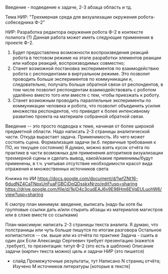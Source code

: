 Введение - подведение к задаче, 2-3 абзаца область и тд.

Тема НИР: "Трехмерная среда для визуализации окружения робота-собеседника Ф-2"

НИР: Разработка редактора окружения робота Ф-2 в контексте полилога (?)
Данная работа может иметь следующие применения в проекте Ф-2.
1. Будет предоставлена возможности воспроизведения реакций робота в тестовом режиме на этапе разработки элементов реакции или набора реакций, воспроизводимых совместно;
2. Станет возможной постановка экспериментов по взаимодействию робота с респондентами в виртуальном режиме. Это позволит проводить больше экспериментов по коммуникации и, следовательно, получать больше обратной связи от респондентов, в том числе позволит респондентам взаимодействовать с роботом удалённо вместо того или вместе с тем, чтобы приезжать к роботу.
3. Станет возможным проводить параллельные эксперименты по коммуникации человека и робота, что позволит объединить усилия множества респондентов, что приведет к более интенсивному развитию проекта на материале собранной обратной связи. 

Введение -- это просто подводка к теме, начиная от более широкой предметной области.
Надо написать 2-3 страницы аналитической части. Откуда вырастает задача. Применимость. Из чего может состоять сцена. Формализация задачи (м.б. первичные требования к ПО, их текущее состояние) 
Я думаю, можно взять кусок отчёта по практике в части возможных для применения алгоритмов визуализации трехмерной сцены и сделать вывод, какой/какие применимы/будут применены, в т.ч. учитывая отсутствие необходимости красот вида отражения и множественных источников света

Книжка по ИИ
https://docs.google.com/document/d/1wfZNt16-6dudNZ4CaTNpxUnFuaFGBCjDqQDsskxNrzo/edit?usp=sharing
https://drive.google.com/file/d/1kjO4c3cudEAJ6v9E98Hm6EVqEULuohW6/view?usp=sharing

К смотру план минимум: введение, выписать (надо бы хотя бы групповые ссылки дать и/или стырить абзацы из материалов магистров или в слэке вместе со ссылками)

План-максимум: написать 2-3 страницы текста аналита. Я думаю, что полстраницы или чуть больше пишутся по итогам разговора
Остальное копипастится -- см. выше или из отчёта по практике
Задача - сшить в один док
Если Александр Сергеевич требует презентацию (кажется ,требует), то презентация:
титул 
Ф-2 (это есть в шаблоне)
Описание задачи (кирпич текста можно)
цель и задачи НИР (это пишется)
+ слайд  Промежуточные результаты, тут Написано N страниц отчёта; Изучено M источников литературы [которые в тексте]